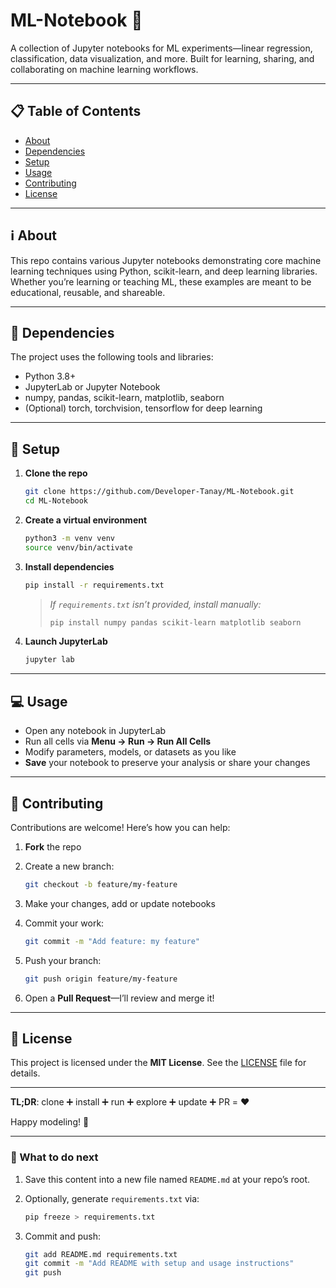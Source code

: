 # ML-Notebook 🧠

A collection of Jupyter notebooks for ML experiments—linear regression, classification, data visualization, and more. Built for learning, sharing, and collaborating on machine learning workflows.

---

## 📋 Table of Contents

- [About](#-about)  
- [Dependencies](#-dependencies)  
- [Setup](#-setup)   
- [Usage](#-usage)  
- [Contributing](#-contributing)  
- [License](#-license)  

---

## ℹ️ About

This repo contains various Jupyter notebooks demonstrating core machine learning techniques using Python, scikit-learn, and deep learning libraries. Whether you’re learning or teaching ML, these examples are meant to be educational, reusable, and shareable.

---

## 🧰 Dependencies

The project uses the following tools and libraries:

- Python 3.8+  
- JupyterLab or Jupyter Notebook  
- numpy, pandas, scikit-learn, matplotlib, seaborn  
- (Optional) torch, torchvision, tensorflow for deep learning

---

## 🚀 Setup

1. **Clone the repo**  
   ```bash
   git clone https://github.com/Developer-Tanay/ML-Notebook.git
   cd ML-Notebook
   ```

2. **Create a virtual environment**

   ```bash
   python3 -m venv venv
   source venv/bin/activate
   ```

3. **Install dependencies**

   ```bash
   pip install -r requirements.txt
   ```

   > *If `requirements.txt` isn’t provided, install manually:*
   >
   > ```bash
   > pip install numpy pandas scikit-learn matplotlib seaborn
   > ```

4. **Launch JupyterLab**

   ```bash
   jupyter lab
   ```

---

## 💻 Usage

* Open any notebook in JupyterLab
* Run all cells via **Menu → Run → Run All Cells**
* Modify parameters, models, or datasets as you like
* **Save** your notebook to preserve your analysis or share your changes

---

## 🤝 Contributing

Contributions are welcome! Here’s how you can help:

1. **Fork** the repo
2. Create a new branch:

   ```bash
   git checkout -b feature/my-feature
   ```
3. Make your changes, add or update notebooks
4. Commit your work:

   ```bash
   git commit -m "Add feature: my feature"
   ```
5. Push your branch:

   ```bash
   git push origin feature/my-feature
   ```
6. Open a **Pull Request**—I’ll review and merge it!

---

## 📝 License

This project is licensed under the **MIT License**. See the [LICENSE](LICENSE) file for details.

---

**TL;DR**: clone ➕ install ➕ run ➕ explore ➕ update ➕ PR = ❤️

Happy modeling! 🚀

---

### 🧩 What to do next

1. Save this content into a new file named `README.md` at your repo’s root.
2. Optionally, generate `requirements.txt` via:
   ```bash
   pip freeze > requirements.txt
   ```

3. Commit and push:

   ```bash
   git add README.md requirements.txt
   git commit -m "Add README with setup and usage instructions"
   git push
   ```
